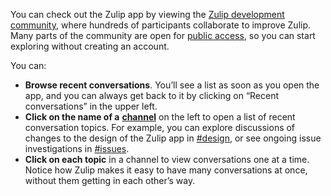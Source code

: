 You can check out the Zulip app by viewing the [Zulip development
community](https://chat.zulip.org/), where hundreds of participants collaborate
to improve Zulip. Many parts of the community are open for [public
access](/help/public-access-option), so you can start exploring without creating
an account.

You can:

- **Browse recent conversations**. You’ll see a list as soon as you open the
  app, and you can always get back to it by clicking on “Recent conversations”
  in the upper left.
- **Click on the name of a**
  [**channel**](/help/introduction-to-channels) on the left to open a
  list of recent conversation topics. For example, you can explore discussions
  of changes to the design of the Zulip app in
  [#design](https://chat.zulip.org/#narrow/channel/101-design), or see ongoing
  issue investigations in
  [#issues](https://chat.zulip.org/#narrow/channel/9-issues).
- **Click on each topic** in a channel to view conversations one at a time.
  Notice how Zulip makes it easy to have many conversations at once, without
  them getting in each other’s way.
